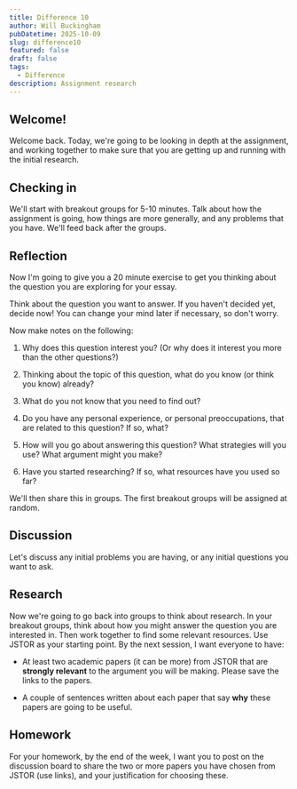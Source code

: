 ```yaml
---
title: Difference 10
author: Will Buckingham
pubDatetime: 2025-10-09
slug: difference10
featured: false
draft: false
tags:
  - Difference
description: Assignment research
---
```

## Welcome!

Welcome back. Today, we're going to be looking in depth at the assignment, and working together to make sure that you are getting up and running with the initial research.

## Checking in

We'll start with breakout groups for 5-10 minutes. Talk about how the assignment is going, how things are more generally, and any problems that you have. We'll feed back after the groups.

## Reflection

Now I'm going to give you a 20 minute exercise to get you thinking about the question you are exploring for your essay.

Think about the question you want to answer. If you haven't decided yet, decide now! You can change your mind later if necessary, so don't worry.

Now make notes on the following:

1.  Why does this question interest you? (Or why does it interest you more than the other questions?)
    
2.  Thinking about the topic of this question, what do you know (or think you know) already?
    
3.  What do you not know that you need to find out?
    
4.  Do you have any personal experience, or personal preoccupations, that are related to this question? If so, what?
    
5.  How will you go about answering this question? What strategies will you use? What argument might you make?
    
6.  Have you started researching? If so, what resources have you used so far?
    

We'll then share this in groups. The first breakout groups will be assigned at random.

## Discussion

Let's discuss any initial problems you are having, or any initial questions you want to ask.

## Research

Now we're going to go back into groups to think about research. In your breakout groups, think about how you might answer the question you are interested in. Then work together to find some relevant resources. Use JSTOR as your starting point. By the next session, I want everyone to have:

*   At least two academic papers (it can be more) from JSTOR that are **strongly relevant** to the argument you will be making. Please save the links to the papers.
    
*   A couple of sentences written about each paper that say **why** these papers are going to be useful.
    

## Homework

For your homework, by the end of the week, I want you to post on the discussion board to share the two or more papers you have chosen from JSTOR (use links), and your justification for choosing these.
